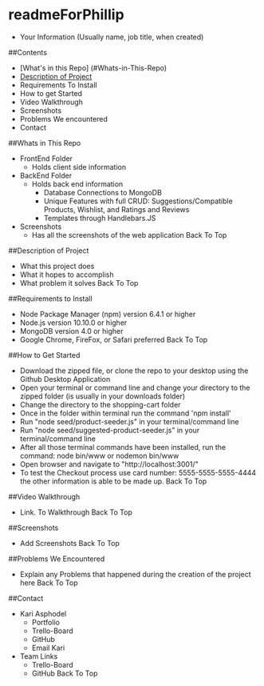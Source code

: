 # readmeForPhillip
* Your Information (Usually name, job title, when created)

##Contents
* [What's in this Repo] (#Whats-in-This-Repo)
* [Description of Project](#Description-Of-Project)
* Requirements To Install
* How to get Started
* Video Walkthrough
* Screenshots
* Problems We encountered
* Contact

##Whats in This Repo
* FrontEnd Folder
    * Holds client side information
* BackEnd Folder
    * Holds back end information
        * Database Connections to MongoDB
        * Unique Features with full CRUD: Suggestions/Compatible Products, Wishlist, and Ratings and Reviews
        * Templates through Handlebars.JS
* Screenshots
    * Has all the screenshots of the web application
Back To Top

##Description of Project
* What this project does
* What it hopes to accomplish
* What problem it solves
Back To Top

##Requirements to Install
* Node Package Manager (npm) version 6.4.1 or higher
* Node.js version 10.10.0 or higher
* MongoDB version 4.0 or higher
* Google Chrome, FireFox, or Safari preferred
Back To Top

##How to Get Started
* Download the zipped file, or clone the repo to your desktop using the Github Desktop Application
* Open your terminal or command line and change your directory to the zipped folder (is usually in your downloads folder)
* Change the directory to the shopping-cart folder
* Once in the folder within terminal run the command 'npm install'
* Run "node seed/product-seeder.js" in your terminal/command line
* Run "node seed/suggested-product-seeder.js" in your terminal/command line
* After all those terminal commands have been installed, run the command: node bin/www or nodemon bin/www
* Open browser and navigate to "http://localhost:3001/"
* To test the Checkout process use card number: 5555-5555-5555-4444 the other information is able to be made up.
Back To Top

##Video Walkthrough
* Link. To Walkthrough
Back To Top

##Screenshots
* Add Screenshots
Back To Top

##Problems We Encountered
* Explain any Problems that happened during the creation of the project here
Back To Top

##Contact
* Kari Asphodel
    * Portfolio
    * Trello-Board
    * GitHub
    * Email Kari
* Team Links
    * Trello-Board
    * GitHub
Back To Top